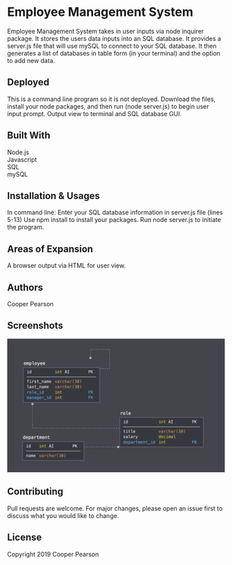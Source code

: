 # Employee Management System

Employee Management System takes in user inputs via node inquirer package. It stores the users data inputs into an SQL database. It provides a server.js file that will use mySQL to connect to your SQL database. It then generates a list of databases in table form (in your terminal) and the option to add new data. 

## Deployed
This is a command line program so it is not deployed. Download the files, install your node packages, and then run (node server.js) to begin user input prompt. Output view to terminal and SQL database GUI.

## Built With
Node.js<br>
Javascript<br>
SQL<br>
mySQL

## Installation & Usages

In command line:
Enter your SQL database information in server.js file (lines 5-13)
Use npm install to install your packages. 
Run node server.js to initiate the program.

## Areas of Expansion
A browser output via HTML for user view. 

## Authors
Cooper Pearson

## Screenshots
![Data Schema](https://github.com/cooperpear/Employee-Management-System/blob/master/schema.png?raw=true "Data Schema")


## Contributing
Pull requests are welcome. For major changes, please open an issue first to discuss what you would like to change.

## License
Copyright 2019 Cooper Pearson
